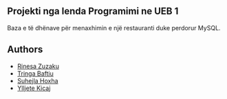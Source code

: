 ## Projekti nga lenda Programimi ne UEB 1
Baza e të dhënave për menaxhimin e një restauranti duke perdorur MySQL.
##  Authors

 - [Rinesa Zuzaku](mailto:rinesa.zuzaku@student.uni-pr.edu)
 - [Tringa Baftiu](mailto:tringabaftiu@student.uni-pr.edu)
 - [Suhejla Hoxha](mailto:suhejla.hoxha@student.uni-pr.edu)
 - [Ylljete Kicaj](mailto:ylljete.kicaj@student.uni-pr.edu)
